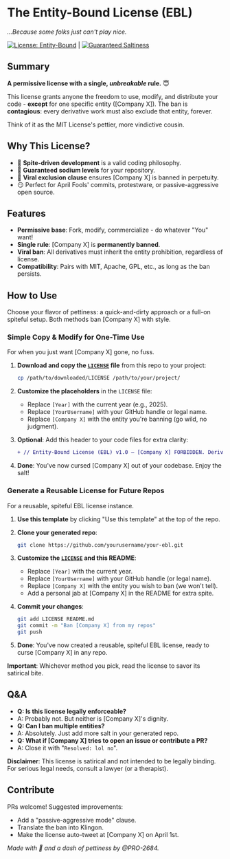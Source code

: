 # The Entity-Bound License (EBL)

*...Because some folks just can't play nice.*

[![License: Entity-Bound](https://img.shields.io/badge/License-Entity_Bound-red.svg)](https://github.com/PRO-2684/The-Entity-Bound-License) | [![Guaranteed Saltiness](https://img.shields.io/badge/NaCl-%F0%9F%94%A5-lightgrey.svg)](https://en.wikipedia.org/wiki/Sodium_chloride)

## Summary

**A permissive license with a single, *unbreakable* rule.** 😇

This license grants anyone the freedom to use, modify, and distribute your code - **except** for one specific entity ([Company X]). The ban is **contagious**: every derivative work must also exclude that entity, forever.

Think of it as the MIT License's pettier, more vindictive cousin.

## Why This License?

- 🚫 **Spite-driven development** is a valid coding philosophy.
- 🧂 **Guaranteed sodium levels** for your repository.
- 🦠 **Viral exclusion clause** ensures [Company X] is banned in perpetuity.
- 😏 Perfect for April Fools' commits, protestware, or passive-aggressive open source.

## Features

- **Permissive base**: Fork, modify, commercialize - do whatever "You" want!
- **Single rule**: [Company X] is **permanently banned**.
- **Viral ban**: All derivatives must inherit the entity prohibition, regardless of license.
- **Compatibility**: Pairs with MIT, Apache, GPL, etc., as long as the ban persists.

## How to Use

Choose your flavor of pettiness: a quick-and-dirty approach or a full-on spiteful setup. Both methods ban [Company X] with style.

### Simple Copy & Modify for One-Time Use

For when you just want [Company X] gone, no fuss.

1. **Download and copy the [`LICENSE`](LICENSE) file** from this repo to your project:

   ```bash
   cp /path/to/downloaded/LICENSE /path/to/your/project/
   ```

2. **Customize the placeholders** in the `LICENSE` file:
   - Replace `[Year]` with the current year (e.g., 2025).
   - Replace `[YourUsername]` with your GitHub handle or legal name.
   - Replace `[Company X]` with the entity you're banning (go wild, no judgment).
3. **Optional**: Add this header to your code files for extra clarity:

   ```diff
   + // Entity-Bound License (EBL) v1.0 – [Company X] FORBIDDEN. Derivatives must retain this ban.
   ```

4. **Done**: You've now cursed [Company X] out of your codebase. Enjoy the salt!

### Generate a Reusable License for Future Repos

For a reusable, spiteful EBL license instance.

1. **Use this template** by clicking "Use this template" at the top of the repo.
2. **Clone your generated repo**:

   ```bash
   git clone https://github.com/yourusername/your-ebl.git
   ```

3. **Customize the [`LICENSE`](LICENSE) and this README**:
   - Replace `[Year]` with the current year.
   - Replace `[YourUsername]` with your GitHub handle (or legal name).
   - Replace `[Company X]` with the entity you wish to ban (we won't tell).
   - Add a personal jab at [Company X] in the README for extra spite.
4. **Commit your changes**:

   ```bash
   git add LICENSE README.md
   git commit -m "Ban [Company X] from my repos"
   git push
   ```

5. **Done**: You've now created a reusable, spiteful EBL license, ready to curse [Company X] in any repo.

**Important**: Whichever method you pick, read the license to savor its satirical bite.

## Q&A

- **Q: Is this license legally enforceable?**
- A: Probably not. But neither is [Company X]'s dignity.
- **Q: Can I ban multiple entities?**
- A: Absolutely. Just add more salt in your generated repo.
- **Q: What if [Company X] tries to open an issue or contribute a PR?**
- A: Close it with "`Resolved: lol no`".

**Disclaimer**: This license is satirical and not intended to be legally binding. For serious legal needs, consult a lawyer (or a therapist).

## Contribute

PRs welcome! Suggested improvements:

- Add a "passive-aggressive mode" clause.
- Translate the ban into Klingon.
- Make the license auto-tweet at [Company X] on April 1st.

*Made with 🧂 and a dash of pettiness by @PRO-2684.*
